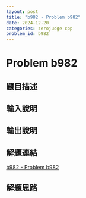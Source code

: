 ```yaml
---
layout: post
title: "b982 - Problem b982"
date: 2024-12-20
categories: zerojudge cpp
problem_id: b982
---
```


# Problem b982

## 題目描述



## 輸入說明



## 輸出說明



## 解題連結

[b982 - Problem b982](https://zerojudge.tw/ShowProblem?problemid=b982)

## 解題思路


